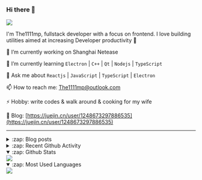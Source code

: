 ### Hi there 👋

![](https://komarev.com/ghpvc/?username=1111mp&color=green)

I'm The1111mp, fullstack developer with a focus on frontend. I love building utilities aimed at increasing Developer productivity 🙌

🔭 I’m currently working on Shanghai Netease

🌱 I’m currently learning `Electron` | `C++` | `Qt` | `Nodejs` | `TypeScript`

💬 Ask me about `Reactjs` | `JavaScript` | `TypeScript` | `Electron`

📫 How to reach me: <a href="mailto:The1111mp@outlook.com">The1111mp@outlook.com</a>

⚡ Hobby: write codes & walk around & cooking for my wife

📖 Blog: [https://juejin.cn/user/1248673297886535](https://juejin.cn/user/1248673297886535)

***

<details>
  <summary>:zap: Blog posts</summary>

  - [使用 nvm-desktop 轻松安装和管理多个 node 版本](https://juejin.cn/post/7267791228872179727)
  - [Electron 中集成 SQLite3 数据库的最佳实践](https://juejin.cn/post/7202807471881306172)
  - [从0开发IM，单聊群聊在线离线消息以及消息的已读未读功能](https://juejin.cn/post/7202583557751865401)
  - [Electron（网页）中实现接近微信消息发送体验的消息输入框及界面](https://juejin.cn/post/7252505446396575781)
  - [Qt中基于QWebEngineView和QWebChannel实现与web的交互](https://juejin.cn/post/7238423148555501629)
</details>

<details>
  <summary>:zap: Recent Github Activity</summary>

  <!--START_SECTION:activity-->
1. 🗣 Commented on [#12248](https://github.com/webdriverio/webdriverio/issues/12248#issuecomment-1947599406) in [webdriverio/webdriverio](https://github.com/webdriverio/webdriverio)
2. 🗣 Commented on [#12248](https://github.com/webdriverio/webdriverio/issues/12248#issuecomment-1946177929) in [webdriverio/webdriverio](https://github.com/webdriverio/webdriverio)
3. 🗣 Commented on [#12248](https://github.com/webdriverio/webdriverio/issues/12248#issuecomment-1945618136) in [webdriverio/webdriverio](https://github.com/webdriverio/webdriverio)
4. ❗ Opened issue [#12248](https://github.com/webdriverio/webdriverio/issues/12248) in [webdriverio/webdriverio](https://github.com/webdriverio/webdriverio)
5. 🗣 Commented on [#60](https://github.com/1111mp/nvm-desktop/issues/60#issuecomment-1943133837) in [1111mp/nvm-desktop](https://github.com/1111mp/nvm-desktop)
6. 🗣 Commented on [#60](https://github.com/1111mp/nvm-desktop/issues/60#issuecomment-1941467984) in [1111mp/nvm-desktop](https://github.com/1111mp/nvm-desktop)
7. ❗ Opened issue [#1082](https://github.com/egoist/tsup/issues/1082) in [egoist/tsup](https://github.com/egoist/tsup)
8. 🗣 Commented on [#58](https://github.com/1111mp/nvm-desktop/issues/58#issuecomment-1935235078) in [1111mp/nvm-desktop](https://github.com/1111mp/nvm-desktop)
9. 🗣 Commented on [#58](https://github.com/1111mp/nvm-desktop/issues/58#issuecomment-1935180280) in [1111mp/nvm-desktop](https://github.com/1111mp/nvm-desktop)
10. 🗣 Commented on [#57](https://github.com/1111mp/nvm-desktop/issues/57#issuecomment-1933256590) in [1111mp/nvm-desktop](https://github.com/1111mp/nvm-desktop)
  <!--END_SECTION:activity-->
</details>

<details open>
  <summary>:zap: Github Stats</summary>

  <img align="center" src="https://github-readme-stats-sigma-five.vercel.app/api?username=1111mp&show_icons=true&hide_border=true&theme=gruvbox" />
</details>

<details open>
  <summary>:zap: Most Used Languages</summary>

  <img align="center" src="https://github-readme-stats-sigma-five.vercel.app/api/top-langs/?username=1111mp&layout=compact&show_icons=true&hide_border=true&theme=gruvbox" />
</details>


<!--
**1111mp/1111mp** is a ✨ _special_ ✨ repository because its `README.md` (this file) appears on your GitHub profile.

Here are some ideas to get you started:

- 🔭 I’m currently working on ...
- 🌱 I’m currently learning ...
- 👯 I’m looking to collaborate on ...
- 🤔 I’m looking for help with ...
- 💬 Ask me about ...
- 📫 How to reach me: ...
- 😄 Pronouns: ...
- ⚡ Fun fact: ...
-->
